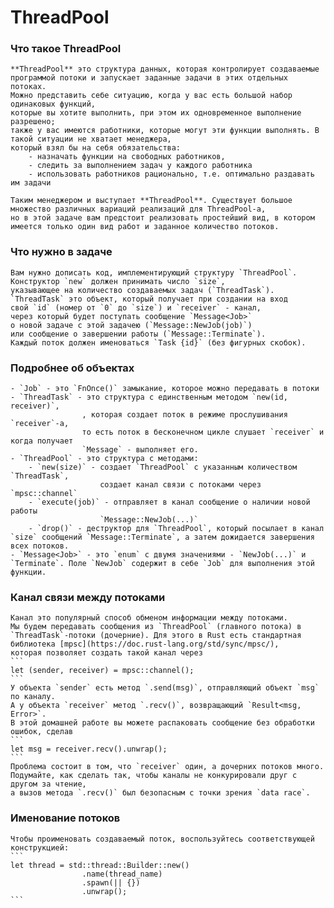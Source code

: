 # ThreadPool

### Что такое ThreadPool
    **ThreadPool** это структура данных, которая контролирует создаваемые программой потоки и запускает заданные задачи в этих отдельных потоках.
    Можно представить себе ситуацию, когда у вас есть большой набор одинаковых функций,
    которые вы хотите выполнить, при этом их одновременное выполнение разрешено;
    также у вас имеются работники, которые могут эти функции выполнять. В такой ситуации не хватает менеджера, 
    который взял бы на себя обязательства:
        - назначать функции на свободных работников,
        - следить за выполнением задач у каждого работника
        - использовать работников рационально, т.е. оптимально раздавать им задачи

    Таким менеджером и выступает **ThreadPool**. Существует большое множество различных вариаций реализаций для ThreadPool-а,
    но в этой задаче вам предстоит реализовать простейший вид, в котором имеется только один вид работ и заданное количество потоков.

### Что нужно в задаче
    Вам нужно дописать код, имплементирующий структуру `ThreadPool`.
    Конструктор `new` должен принимать число `size`,
    указывающее на количество создаваемых задач (`ThreadTask`).
    `ThreadTask` это объект, который получает при создании на вход
    свой `id` (номер от `0` до `size`) и `receiver` - канал,
    через который будет поступать сообщение `Message<Job>` 
    о новой задаче с этой задачею (`Message::NewJob(job)`)
    или сообщение o завершении работы (`Message::Terminate`).
    Каждый поток должен именоваться `Task {id}` (без фигурных скобок).


### Подробнее об объектах
    - `Job` - это `FnOnce()` замыкание, которое можно передавать в потоки
    - `ThreadTask` - это структура c единственным методом `new(id, receiver)`,
                    , которая создает поток в режиме прослушивания `receiver`-а,
                    то есть поток в бесконечном цикле слушает `receiver` и когда получает
                    `Message` - выполняет его.
    - `ThreadPool` - это структура с методами:
        - `new(size)` - создает `ThreadPool` с указанным количеством `ThreadTask`,
                        создает канал связи с потоками через `mpsc::channel`
        - `execute(job)` - отправляет в канал сообщение о наличии новой работы
                        `Message::NewJob(...)`
        - `drop()` - деструктор для `ThreadPool`, который посылает в канал `size` сообщений `Message::Terminate`, а затем дожидается завершения всех потоков.
    - `Message<Job>` - это `enum` с двумя значениями - `NewJob(...)` и `Terminate`. Поле `NewJob` содержит в себе `Job` для выполнения этой функции.


### Канал связи между потоками
    Канал это популярный способ обменом информации между потоками.
    Мы будем передавать сообщения из `ThreadPool` (главного потока) в 
    `ThreadTask`-потоки (дочерние). Для этого в Rust есть стандартная библиотека [mpsc](https://doc.rust-lang.org/std/sync/mpsc/),
    которая позволяет создать такой канал через
    ```
    let (sender, receiver) = mpsc::channel();
    ```
    У объекта `sender` есть метод `.send(msg)`, отправляющий объект `msg` по каналу.
    А у объекта `receiver` метод `.recv()`, возвращающий `Result<msg, Error>`.
    В этой домашней работе вы можете распаковать сообщение без обработки ошибок, сделав
    ```
    let msg = receiver.recv().unwrap();
    ```
    Проблема состоит в том, что `receiver` один, а дочерних потоков много.
    Подумайте, как сделать так, чтобы каналы не конкурировали друг с другом за чтение,
    а вызов метода `.recv()` был безопасным с точки зрения `data race`.


### Именование потоков
    Чтобы проименовать создаваемый поток, воспользуйтесь соответствующей конструкцией:
    ```
    let thread = std::thread::Builder::new()
                    .name(thread_name)
                    .spawn(|| {})
                    .unwrap();
    ```

